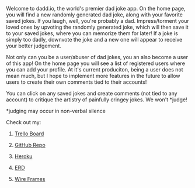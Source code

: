 Welcome to dadd.io, the world's premier dad joke app.  On the home page, you will find a new randomly generated dad joke, along with your favorite saved jokes.  If you laugh, well, you're probably a dad. Impress/torment your loved ones by upvoting the randomly generated joke, which will then save it to your saved jokes, where you can memorize them for later!  If a joke is simply too dadly, downvote the joke and a new one will appear to receive your better judgement.  


Not only can you be a user/abuser of dad jokes, you an also become a user of this app!  On the home page you will see a list of registered users where you can add your profile.  At it's current produciton, being a user does not mean much, but I hope to implement more features in the future to allow users to create their own comments tied to their accounts!  


You can click on any saved jokes and create comments (not tied to any account) to critique the artistry of painfully cringey jokes. We won't *judge! 

*judging may occur in non-verbal silence 


Check out my: 

1. [Trello Board](https://trello.com/b/IqwJFaUb/daddio)


2. [GitHub Repo](https://github.com/mpotts0201/dadd.io)


3. [Heroku]()


4. [ERD](https://imgur.com/vhLKLCS)


5. [Wire Frames](https://imgur.com/8ObsIj3) 


